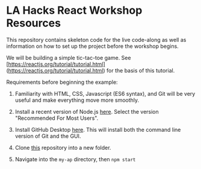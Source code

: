 # LA Hacks React Workshop Resources

This repository contains skeleton code for the
live code-along as well as information on how to
set up the project before the workshop begins.

We will be building a simple tic-tac-toe game.
See [https://reactjs.org/tutorial/tutorial.html] (https://reactjs.org/tutorial/tutorial.html) for the basis of this tutorial.

Requirements before beginning the example:

1) Familiarity with HTML, CSS, Javascript (ES6 syntax), and Git
   will be very useful and make everything move more smoothly.

2) Install a recent version of Node.js [here](https://nodejs.org/en/).
   Select the version "Recommended For Most Users".

3) Install GitHub Desktop [here](https://desktop.github.com/). This will
   install both the command line version of Git and the GUI.

4) Clone [this](https://github.com/punteek/la_hacks_react_workshop)
   repository into a new folder.

5) Navigate into the `my-ap` directory, then `npm start`
